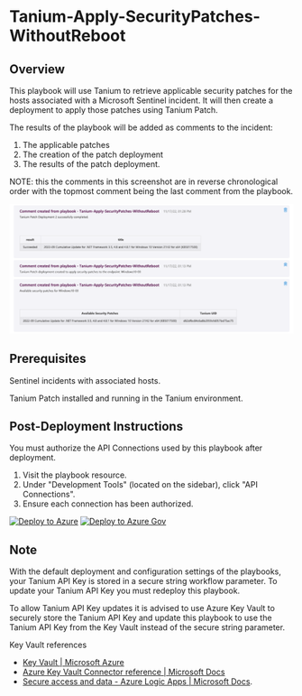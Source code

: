 # Tanium-Apply-SecurityPatches-WithoutReboot

## Overview

This playbook will use Tanium to retrieve applicable security patches for the hosts associated with a Microsoft Sentinel incident. It will then create a deployment to apply those patches using Tanium Patch.

The results of the playbook will be added as comments to the incident:

1. The applicable patches
2. The creation of the patch deployment
3. The results of the patch deployment.

NOTE: this the comments in this screenshot are in reverse chronological order with the topmost comment being the last comment from the playbook.

![Tanium-Apply-SecurityPatches-WithoutReboot screenshot](images/Tanium-Apply-SecurityPatches-WithoutReboot.png)

## Prerequisites

Sentinel incidents with associated hosts.

Tanium Patch installed and running in the Tanium environment.

## Post-Deployment Instructions

You must authorize the API Connections used by this playbook after deployment.

1. Visit the playbook resource.
2. Under "Development Tools" (located on the sidebar), click "API Connections".
3. Ensure each connection has been authorized.

[![Deploy to Azure](https://aka.ms/deploytoazurebutton)](https://portal.azure.com/#create/Microsoft.Template/uri/https%3A%2F%2Fraw.githubusercontent.com%2FAzure%2FAzure-Sentinel%2Fmaster%2FSolutions%2FTanium%2FPlaybooks%2FTanium-Apply-SecurityPatches-WithoutReboot%2Fazuredeploy.json) [![Deploy to Azure Gov](https://aka.ms/deploytoazuregovbutton)](https://portal.azure.us/#create/Microsoft.Template/uri/https%3A%2F%2Fraw.githubusercontent.com%2FAzure%2FAzure-Sentinel%2Fmaster%2FSolutions%2FTanium%2FPlaybooks%2FTanium-Apply-SecurityPatches-WithoutReboot%2Fazuredeploy.json)

## Note

With the default deployment and configuration settings of the playbooks, your Tanium API Key is stored in a secure string workflow parameter. To update your Tanium API Key you must redeploy this playbook.

To allow Tanium API Key updates it is advised to use Azure Key Vault to securely store the Tanium API Key and update this playbook to use the Tanium API Key from the Key Vault instead of the secure string parameter.

Key Vault references

* [Key Vault | Microsoft Azure](https://azure.microsoft.com/services/key-vault/)
* [Azure Key Vault Connector reference | Microsoft Docs](https://docs.microsoft.com/connectors/keyvault/)
* [Secure access and data - Azure Logic Apps | Microsoft Docs](https://docs.microsoft.com/azure/logic-apps/logic-apps-securing-a-logic-app?tabs=azure-portal#secure-inputs-and-outputs-in-the-designer).

